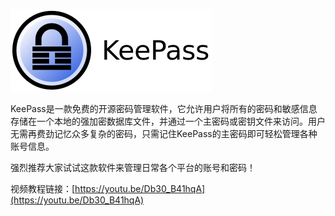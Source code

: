 ![](./assets/keepass_322x132.png)

KeePass是一款免费的开源密码管理软件，它允许用户将所有的密码和敏感信息存储在一个本地的强加密数据库文件，并通过一个主密码或密钥文件来访问。用户无需再费劲记忆众多复杂的密码，只需记住KeePass的主密码即可轻松管理各种账号信息。  

强烈推荐大家试试这款软件来管理日常各个平台的账号和密码！

视频教程链接：[https://youtu.be/Db30_B41hqA](https://youtu.be/Db30_B41hqA)



